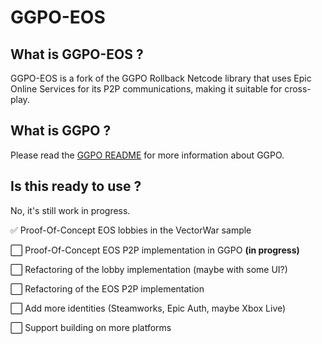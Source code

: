 # GGPO-EOS

## What is GGPO-EOS ?

GGPO-EOS is a fork of the GGPO Rollback Netcode library that uses Epic Online Services for its P2P communications, making it suitable for cross-play.

## What is GGPO ?

Please read the [GGPO README](README_GGPO.md) for more information about GGPO.

## Is this ready to use ?

No, it's still work in progress.

✅ Proof-Of-Concept EOS lobbies in the VectorWar sample

⬜ Proof-Of-Concept EOS P2P implementation in GGPO **(in progress)**

⬜ Refactoring of the lobby implementation (maybe with some UI?)

⬜ Refactoring of the EOS P2P implementation

⬜ Add more identities (Steamworks, Epic Auth, maybe Xbox Live)

⬜ Support building on more platforms
